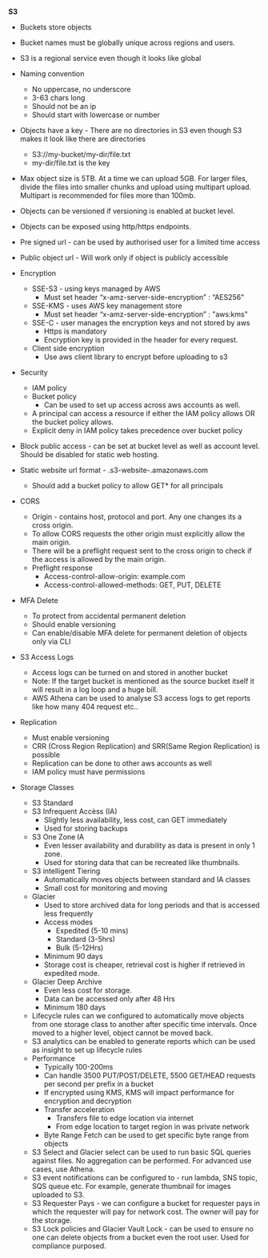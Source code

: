 **S3**

* Buckets store objects
* Bucket names must be globally unique across regions and users.
* S3 is a regional service even though it looks like global
* Naming convention
    * No uppercase, no underscore
    * 3-63 chars long
    * Should not be an ip
    * Should start with lowercase or number
* Objects have a key - There are no directories in S3 even though S3 makes it look like there are directories
    * S3://my-bucket/my-dir/file.txt
    * my-dir/file.txt is the key
* Max object size is 5TB. At a time we can upload 5GB. For larger files, divide the files into smaller chunks and upload using multipart upload. Multipart is recommended for files more than 100mb.
* Objects can be versioned if versioning is enabled at bucket level.
* Objects can be exposed using http/https endpoints.
* Pre signed url - can be used by authorised user for a limited time access
* Public object url - Will work only if object is publicly accessible
* Encryption
    * SSE-S3 - using keys managed by AWS
        * Must set header “x-amz-server-side-encryption” : “AES256"
    * SSE-KMS - uses AWS key management store
        * Must set header “x-amz-server-side-encryption” : "aws:kms"
    * SSE-C - user manages the encryption keys and not stored by aws
        * Https is mandatory
        * Encryption key is provided in the header for every request.
    * Client side encryption
        * Use aws client library to encrypt before uploading to s3
* Security
    * IAM policy
    * Bucket policy
        * Can be used to set up access across aws accounts as well.
    * A principal can access a resource if either the IAM policy allows OR the bucket policy allows.
    * Explicit deny in IAM policy takes precedence over bucket policy
* Block public access - can be set at bucket level as well as account level. Should be disabled for static web hosting.
* Static website url format - <bucket-name>.s3-website-<aws-region>.amazonaws.com
    * Should add a bucket policy to allow GET* for all principals
* CORS
    * Origin - contains host, protocol and port. Any one changes its a cross origin.
    * To allow CORS requests the other origin must explicitly allow the main origin.
    * There will be a preflight request sent to the cross origin to check if the access is allowed by the main origin.
    * Preflight response
        * Access-control-allow-origin: example.com
        * Access-control-allowed-methods: GET, PUT, DELETE

* MFA Delete
    * To protect from accidental permanent deletion
    * Should enable versioning
    * Can enable/disable MFA delete for permanent deletion of objects only via CLI
* S3 Access Logs
    * Access logs can be turned on and stored in another bucket
    * Note: If the target bucket is mentioned as the source bucket itself it will result in a log loop and a huge bill.
    * AWS Athena can be used to analyse S3 access logs to get reports like how many 404 request etc..
* Replication
    * Must enable versioning
    * CRR (Cross Region Replication) and SRR(Same Region Replication) is possible
    * Replication can be done to other aws accounts as well
    * IAM policy must have permissions
* Storage Classes
    * S3 Standard
    * S3 Infrequent Accèss (IA)
        * Slightly less availability, less cost, can GET immediately
        * Used for storing backups 
    * S3 One Zone IA
        * Even lesser availability and durability as data is present in only 1 zone. 
        * Used for storing data that can be recreated like thumbnails.
    * S3 intelligent Tiering
        * Automatically moves objects between standard and IA classes
        * Small cost for monitoring and moving
    * Glacier
        * Used to store archived data for long periods and that is accessed less frequently
        * Access modes
            * Expedited (5-10 mins)
            * Standard (3-5hrs)
            * Bulk (5-12Hrs)
        * Minimum 90 days
        * Storage cost is cheaper, retrieval cost is higher if retrieved in expedited mode.
    * Glacier Deep Archive
        * Even less cost for storage. 
        * Data can be accessed only after 48 Hrs
        * Minimum 180 days
    * Lifecycle rules can we configured to automatically move objects from one storage class to another after specific time intervals. Once moved to a higher level, object cannot be moved back.
    * S3 analytics can be enabled to generate reports which can be used as insight to set up lifecycle rules
    * Performance
        * Typically 100-200ms
        * Can handle 3500 PUT/POST/DELETE, 5500 GET/HEAD requests per second per prefix in a bucket
        * If encrypted using KMS, KMS will impact performance for encryption and decryption
        * Transfer acceleration 
            * Transfers file to edge location via internet
            * From edge location to target region in was private network
        * Byte Range Fetch can be used to get specific byte range from objects
    * S3 Select and Glacier select can be used to run basic SQL queries against files. No aggregation can be performed. For advanced use cases, use Athena.
    * S3 event notifications can be configured to - run lambda, SNS topic, SQS queue etc. For example, generate thumbnail for images uploaded to S3.
    * S3 Requester Pays - we can configure a bucket for requester pays in which the requester will pay for network cost. The owner will pay for the storage.
    * S3 Lock policies and Glacier Vault Lock - can be used to ensure no one can delete objects from a bucket even the root user. Used for compliance purposed.
